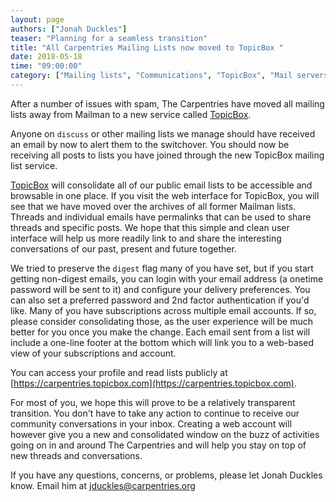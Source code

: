 ```yaml
---
layout: page
authors: ["Jonah Duckles"]
teaser: "Planning for a seamless transition"
title: "All Carpentries Mailing Lists now moved to TopicBox "
date: 2018-05-18
time: "09:00:00"
category: ["Mailing lists", "Communications", "TopicBox", "Mail servers"]
---
```


After a number of issues with spam, The Carpentries have moved all mailing lists away from Mailman to a new service called [TopicBox](https://www.topicbox.com/).

Anyone on `discuss` or other mailing lists we manage should have received an email by now to alert them to the switchover. You should 
now be receiving all posts to lists you have joined through the new TopicBox mailing list service.

[TopicBox](https://www.topicbox.com/) will consolidate all of our public email lists to be accessible and browsable in one place. 
If you visit the web interface for TopicBox, you will see that we have moved over the archives of all former Mailman lists. 
Threads and individual emails have permalinks that can be used to share threads and specific posts. 
We hope that this simple and clean user interface will help us more readily link to and share the interesting conversations 
of our past, present and future together.

We tried to preserve the `digest` flag many of you have set, but if you start getting non-digest emails,
you can login with your email address (a onetime password will be sent to it) and configure your delivery preferences. 
You can also set a preferred password and 2nd factor authentication if you'd like. 
Many of you have subscriptions across multiple email accounts. If so, please consider consolidating those, as the user experience 
will be much better for you once you make the change. Each email sent from a list will include a one-line footer at the bottom which will 
link you to a web-based view of your subscriptions and account.

You can access your profile and read lists publicly at [https://carpentries.topicbox.com](https://carpentries.topicbox.com).

For most of you, we hope this will prove to be a relatively transparent transition. 
You don't have to take any action to continue to receive our community conversations in your inbox. 
Creating a web account will however give you a new and consolidated window on the buzz of activities going on in and 
around The Carpentries and will help you stay on top of new threads and conversations.

If you have any questions, concerns, or problems, please let Jonah Duckles know. Email him at [jduckles@carpentries.org](mailto:jduckles@carpentries.org)
